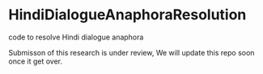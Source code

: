 # HindiDialogueAnaphoraResolution
code to resolve Hindi dialogue anaphora


Submisson of this research is under review,  We will update this repo soon once it get over.
